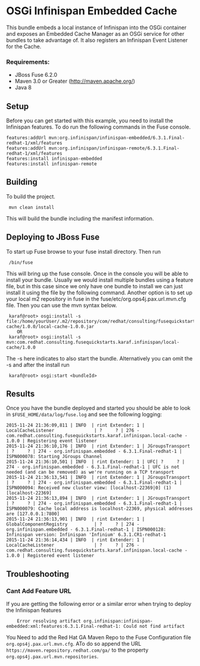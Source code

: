 OSGi Infinispan Embedded Cache
====================================
This bundle embeds a local instance of Infinispan into the OSGi container and exposes an Embedded Cache Manager as an OSGi service for other bundles to take advantage of. It also registers an Infinispan Event Listener for the Cache.

### Requirements:
 * JBoss Fuse 6.2.0
 * Maven 3.0 or Greater (http://maven.apache.org/)
 * Java 8

Setup
-----------------------
Before you can get started with this example, you need to install the Infinispan features. To do run the following commands in the Fuse console.


	features:addUrl mvn:org.infinispan/infinispan-embedded/6.3.1.Final-redhat-1/xml/features
	features:addUrl mvn:org.infinispan/infinispan-remote/6.3.1.Final-redhat-1/xml/features
	features:install infinispan-embedded
	features:install infinispan-remote

Building
-----------------------
To build the project.

     mvn clean install

This will build the bundle including the manifest information.

Deploying to JBoss Fuse
-----------------------

To start up Fuse browse to your fuse install directory. Then run

     /bin/fuse

This will bring up the fuse console. Once in the console you will be able to install your bundle. Usually we would install multiple bundles using a feature file, but in this case since we only have one bundle to install we can just install it using the file by the following command. Another option is to set up your local m2 repository in fuse in the fuse/etc/org.ops4j.pax.url.mvn.cfg file. Then you can use the mvn syntax below.

     karaf@root> osgi:install -s file:/home/yourUser/.m2/repository/com/redhat/consulting/fusequickstarts/karaf/infinispan/local-cache/1.0.0/local-cache-1.0.0.jar
        OR
     karaf@root> osgi:install -s mvn:com.redhat.consulting.fusequickstarts.karaf.infinispan/local-cache/1.0.0

 The -s here indicates to also start the bundle.  Alternatively you can omit the -s and after the install run

     karaf@root> osgi:start <bundleId>

Results
-----------------------
Once you have the bundle deployed and started you should be able to look in `$FUSE_HOME/data/log/fuse.log` and see the following logging:

    2015-11-24 21:36:09,811 | INFO  | rint Extender: 1 | LocalCacheListener               | ?     ? | 276 - com.redhat.consulting.fusequickstarts.karaf.infinispan.local-cache - 1.0.0 | Registering event listener
    2015-11-24 21:36:10,176 | INFO  | rint Extender: 1 | JGroupsTransport                 | ?     ? | 274 - org.infinispan.embedded - 6.3.1.Final-redhat-1 | ISPN000078: Starting JGroups Channel
    2015-11-24 21:36:10,501 | INFO  | rint Extender: 1 | UFC| ?     ? | 274 - org.infinispan.embedded - 6.3.1.Final-redhat-1 | UFC is not needed (and can be removed) as we're running on a TCP transport
    2015-11-24 21:36:13,541 | INFO  | rint Extender: 1 | JGroupsTransport                 | ?     ? | 274 - org.infinispan.embedded - 6.3.1.Final-redhat-1 | ISPN000094: Received new cluster view: [localhost-22369|0] (1) [localhost-22369]
    2015-11-24 21:36:13,894 | INFO  | rint Extender: 1 | JGroupsTransport                 | ?     ? | 274 - org.infinispan.embedded - 6.3.1.Final-redhat-1 | ISPN000079: Cache local address is localhost-22369, physical addresses are [127.0.0.1:7800]
    2015-11-24 21:36:13,901 | INFO  | rint Extender: 1 | GlobalComponentRegistry          | ?     ? | 274 - org.infinispan.embedded - 6.3.1.Final-redhat-1 | ISPN000128: Infinispan version: Infinispan 'Infinium' 6.3.1.CR1-redhat-1
    2015-11-24 21:36:14,434 | INFO  | rint Extender: 1 | LocalCacheListener               | ?     ? | 276 - com.redhat.consulting.fusequickstarts.karaf.infinispan.local-cache - 1.0.0 | Registered event listener

Troubleshooting
-----------------------

### Cant Add Feature URL ###
If you are getting the following error or a similar error when trying to deploy the Infinispan features

    	Error resolving artifact org.infinispan:infinispan-embedded:xml:features:6.3.1.Final-redhat-1: Could not find artifact

You Need to add the Red Hat GA Maven Repo to the Fuse Configuration file `org.ops4j.pax.url.mvn.cfg`. ATo do so append the URL `https://maven.repository.redhat.com/ga/` to the property `org.ops4j.pax.url.mvn.repositories`.
